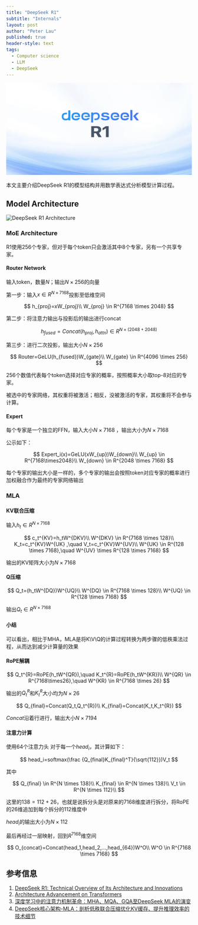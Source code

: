 ```yaml
---
title: "DeepSeek R1"
subtitle: "Internals"
layout: post
author: "Peter Lau"
published: true
header-style: text
tags:
  - Computer science
  - LLM
  - DeepSeek
---
```



<div>
  <img class="shadow" src="/img/deepseek/deepseek-r1-cover.webp" width="800" height="250" alt="Transformer Architecture">
</div>


本文主要介绍DeepSeek R1的模型结构并用数学表达式分析模型计算过程。

## Model Architecture

![DeepSeek R1 Architecture](https://media.geeksforgeeks.org/wp-content/uploads/20250203194805367699/architecture.webp)


### MoE Architecture

R1使用256个专家，但对于每个token只会激活其中8个专家，另有一个共享专家。

#### Router Network

输入token，数量$N$；输出$N\times256$的向量

第一步：输入$x \in R^{N\times7168}$投影至低维空间

$$
h_{proj}=xW_{proj}\\
W_{proj} \in R^{7168 \times 2048}
$$

第二步：将注意力输出与投影后的输出进行concat

$$
h_{fused}=Concat(h_{proj},h_{attn}) \in R^{N \times (2048+2048)}
$$

第三步：进行二次投影，输出大小$N \times 256$

$$
Router=GeLU(h_{fused})W_{gate}\\
W_{gate} \in R^{4096 \times 256}
$$


256个数值代表每个token选择对应专家的概率，按照概率大小取top-8对应的专家。

被选中的专家网络，其权重将被激活；相反，没被激活的专家，其权重将不会参与计算。

#### Expert

每个专家是一个独立的FFN，输入大小$N \times 7168$
，输出大小为$N \times 7168$

公示如下：

$$
Expert_i(x)=GeLU(xW_{up})W_{down}\\
W_{up} \in R^{7168\times2048}\\
W_{down} \in R^{2048 \times 7168}
$$


每个专家的输出大小是一样的，多个专家的输出会按照token对应专家的概率进行加权融合作为最终的专家网络输出

### MLA

#### KV联合压缩

输入$h_t \in R^{N \times 7168}$

$$
c_t^{KV}=h_tW^{DKV}\\
W^{DKV} \in R^{7168 \times 128}\\
K_t=c_t^{KV}W^{UK} ,\quad V_t=c_t^{KV}W^{UV}\\
W^{UK} \in R^{128 \times 7168},\quad W^{UV} \times R^{128 \times 7168}
$$

输出的KV矩阵大小为$N \times 7168$

#### Q压缩

$$
Q_t=(h_tW^{DQ})W^{UQ}\\
W^{DQ} \in R^{7168 \times 128}\\
W^{UQ} \in R^{128 \times 7168}
$$

输出$Q_t \in R^{N \times 7168}$

#### 小结

可以看出，相比于MHA，MLA是将K\V\Q的计算过程转换为两步骤的低秩乘法过程，从而达到减少计算量的效果


#### RoPE解耦

$$
Q_t^{R}=RoPE(h_tW^{QR}),\quad K_t^{R}=RoPE(h_tW^{KR})\\
W^{QR} \in R^{7168\times26},\quad W^{KR} \in R^{7168 \times 26}
$$

输出的$Q_t^{R}$和$K_t^{R}$大小均为$N\times26$

$$
Q_{final}=Concat(Q_t,Q_t^{R})\\
K_{final}=Concat(K_t,K_t^{R})
$$

*Concat*沿着行进行，输出大小$N \times 7194$

#### 注意力计算

使用64个注意力头
对于每一个$head_i$，其计算如下：

$$
head_i=softmax(\frac {Q_{final}K_{final}^T}{\sqrt{112}})V_t
$$

其中

$$
Q_{final} \in R^{N \times 138}\\
K_{final} \in R^{N \times 138}\\
V_t \in R^{N \times 112}\\
$$

这里的$138=112+26$，也就是说拆分头是对原来的$7168$维度进行拆分，将RoPE的26维追加到每个拆分的112维度中

$head_i$的输出大小为$N\times112$


最后再经过一层映射，回到$R^{7168}$维空间

$$
O_{concat}=Concat(head_1,head_2,...,head_{64})W^O\\
W^O \in R^{7168 \times 7168}
$$

## 参考信息

1. [DeepSeek R1: Technical Overview of Its Architecture and Innovations](https://www.geeksforgeeks.org/deepseek-r1-technical-overview-of-its-architecture-and-innovations/)
2. [Architecture Advancement on Transformers](https://storage.googleapis.com/cmu-llms/2024/2024-09-05-architecture-advancement-on-transformers.pdf)
3. [深度学习中的注意力机制革命：MHA、MQA、GQA至DeepSeek MLA的演变](https://www.51cto.com/article/809184.html)
4. [DeepSeek核心架构-MLA：剖析低秩联合压缩优化KV缓存、提升推理效率的技术细节](https://mp.weixin.qq.com/s?__biz=MzI1MjU4NjUzMg==&mid=2247484059&idx=1&sn=f3520146ada05cde19b9bf8842d042e3&chksm=e83c457343bc863001d3d4ed9086cd78aab97407039b7464f2a2ba9d9eef5d6a084530d89ad6#rd)
